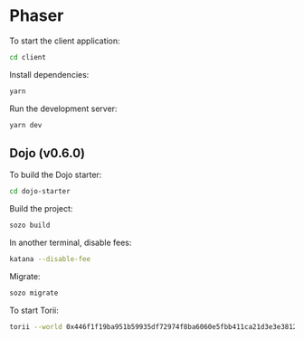 # Phaser

To start the client application:

```bash
cd client
```

Install dependencies:

```bash
yarn
```

Run the development server:

```bash
yarn dev
```

## Dojo (v0.6.0)

To build the Dojo starter:

```bash
cd dojo-starter
```

Build the project:

```bash
sozo build
```

In another terminal, disable fees:

```bash
katana --disable-fee
```

Migrate:

```bash
sozo migrate
```

To start Torii:

```bash
torii --world 0x446f1f19ba951b59935df72974f8ba6060e5fbb411ca21d3e3e3812e3eb8df8
```
```
